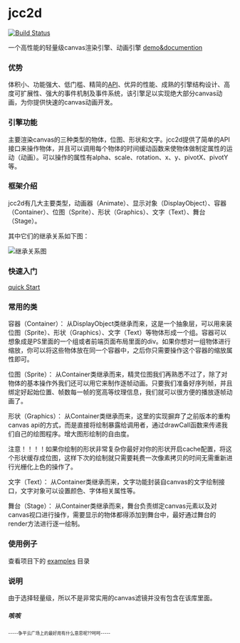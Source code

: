 # jcc2d
[![Build Status](https://travis-ci.org/jasonChen1982/jcc2d.svg?branch=master)](https://travis-ci.org/jasonChen1982/jcc2d)

一个高性能的轻量级canvas渲染引擎、动画引擎 [demo&documention](https://jasonchen1982.github.io/jcc2d/)

### 优势 ###
  体积小、功能强大、低门槛、精简的[API](https://jasonchen1982.github.io/jcc2d/docs/)、优异的性能、成熟的引擎结构设计、高度可扩展性、强大的事件机制及事件系统，该引擎足以实现绝大部分canvas动画，为你提供快速的canvas动画开发。 

### 引擎功能 ###

主要渲染canvas的三种类型的物体，位图、形状和文字。jcc2d提供了简单的API接口来操作物体，并且可以调用每个物体的时间缓动函数来使物体做制定属性的运动（动画）。可以操作的属性有alpha、scale、rotation、x、y、pivotX、pivotY等。

### 框架介绍 ###
jcc2d有几大主要类型，动画器（Animate）、显示对象（DisplayObject）、容器（Container）、位图（Sprite）、形状（Graphics）、文字（Text）、舞台（Stage）。

其中它们的继承关系如下图：

![继承关系图](http://img.ucweb.com/s/uae/g/01/jason_chen/jcc2d/extend.jpg)

### 快速入门 ###
[quick Start](http://codepen.io/JasonChen1982/pen/grJzmz?editors=0010)

### 常用的类 ###

容器（Container）：
  从DisplayObject类继承而来，这是一个抽象层，可以用来装位图（Sprite）、形状（Graphics）、文字（Text）等物体形成一个组。容器可以想象成是PS里面的一个组或者前端页面布局里面的div。如果你想对一组物体进行缩放，你可以将这些物体放在同一个容器中，之后你只需要操作这个容器的缩放属性即可。
  
位图（Sprite）：
  从Container类继承而来，精灵位图我们再熟悉不过了，除了对物体的基本操作外我们还可以用它来制作逐帧动画。只要我们准备好序列帧，并且绑定好起始位置、帧数每一帧的宽高等纹理信息，我们就可以很方便的播放逐帧动画了。
  
形状（Graphics）：
  从Container类继承而来，这里的实现摒弃了之前版本的重构canvas api的方式，而是直接将绘制暴露给调用者，通过drawCall函数来传递我们自己的绘图程序。增大图形绘制的自由度。
  
  注意！！！！如果你绘制的形状非常复杂你最好对你的形状开启cache配置，将这个形状缓存成位图，这样下次的绘制就只需要耗费一次像素拷贝的时间无需重新进行光栅化上色的操作了。
  
文字（Text）：
  从Container类继承而来，文字功能封装自canvas的文字绘制接口，文字对象可以设置颜色、字体相关属性等。

舞台（Stage）：
  从Container类继承而来，舞台负责绑定canvas元素以及对canvas视口进行操作，需要显示的物体都得添加到舞台中，最好通过舞台的render方法进行逐一绘制。
  

### 使用例子 ###
  查看项目下的 [examples](https://jasonchen1982.github.io/jcc2d/examples/) 目录


### 说明 ###
由于选择轻量级，所以不是非常实用的canvas滤镜并没有包含在该库里面。


##### 咳咳 #####
<sup><sub>-----争平云广场上的最好用有什么意思呢??呵呵-----</sup></sub>
